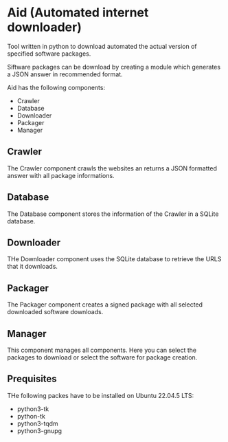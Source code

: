 # Aid (Automated internet downloader)

Tool written in python to download automated the actual version of specified software packages.

Siftware packages can be download by creating a module which generates a JSON answer in recommended format.

Aid has the following components:
- Crawler
- Database
- Downloader
- Packager
- Manager

## Crawler
The Crawler component crawls the websites an returns a JSON formatted answer with all package informations.

## Database
The Database component stores the information of the Crawler in a SQLite database.

## Downloader
THe Downloader component uses the SQLite database to retrieve the URLS that it downloads.

## Packager
The Packager component creates a signed package with all selected downloaded software downloads.

## Manager
This component manages all components. Here you can select the packages to download or select the software for package creation.

## Prequisites
THe following packes have to be installed on Ubuntu 22.04.5 LTS:
* python3-tk
* python-tk
* python3-tqdm
* python3-gnupg